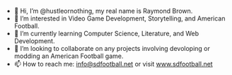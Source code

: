 - 👋 Hi, I’m @hustleornothing, my real name is Raymond Brown.
- 👀 I’m interested in Video Game Development, Storytelling, and American Football.
- 🌱 I’m currently learning Computer Science, Literature, and Web Development.
- 💞️ I’m looking to collaborate on any projects involving devoloping or modding an American Football game.
- 📫 How to reach me: info@sdfootball.net or visit www.sdfootball.net

<!---
hustleornothing/hustleornothing is a ✨ special ✨ repository because its `README.md` (this file) appears on your GitHub profile.
You can click the Preview link to take a look at your changes.
--->
